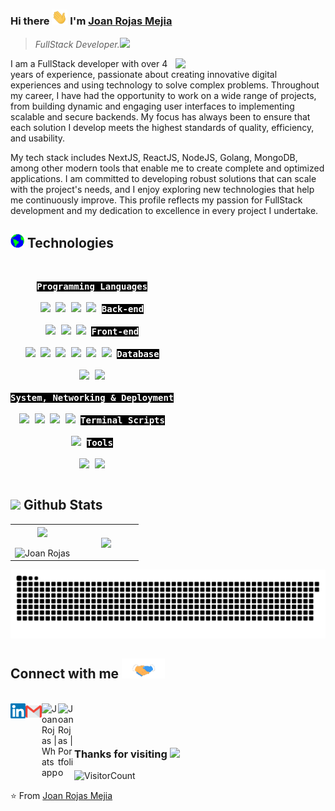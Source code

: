 ### Hi there <img src="https://github.com/SatYu26/SatYu26/blob/master/Assets/Hi.gif?raw=true" width="25px"> I'm [Joan Rojas Mejia](https://joanrojas.dev)
>
><p><em>FullStack Developer.</a><img src="https://media.giphy.com/media/WUlplcMpOCEmTGBtBW/giphy.gif" width="30"></em></p>

<img align='right' src="https://media.giphy.com/media/lP8xu5t2DLGG045H8F/giphy.gif" width="240">

<div>
  <p>
I am a FullStack developer with over 4 years of experience, passionate about creating innovative digital experiences and using technology to solve complex problems. Throughout my career, I have had the opportunity to work on a wide range of projects, from building dynamic and engaging user interfaces to implementing scalable and secure backends. My focus has always been to ensure that each solution I develop meets the highest standards of quality, efficiency, and usability.

My tech stack includes NextJS, ReactJS, NodeJS, Golang, MongoDB, among other modern tools that enable me to create complete and optimized applications. I am committed to developing robust solutions that can scale with the project's needs, and I enjoy exploring new technologies that help me continuously improve. This profile reflects my passion for FullStack development and my dedication to excellence in every project I undertake.
  </p>
</div>


## <img src="https://github.com/SatYu26/SatYu26/blob/master/Assets/Earth.gif?raw=true" width="22px"> Technologies

<br>

<p style="display: inline-block;" align="center">
  <kbd style="background: transparent;">
    <kbd style="background: #000000;color: #fff; font-weight: 600;">Programming Languages</kbd>
    <br>
    <br>
    <img width="30px" src="https://cdn.svgporn.com/logos/javascript.svg" />
    <img width="30px" src="https://cdn.svgporn.com/logos/typescript-icon.svg" />
    <img width="22px" src="https://cdn.svgporn.com/logos/gopher.svg" />
    <img width="27px" src="https://cdn.svgporn.com/logos/c-plusplus.svg" />
  </kbd>
   <kbd style="background: transparent;">
    <kbd style="background: #000000;color: #fff; font-weight: 600;">Back-end</kbd>
    <br>
    <br>
    <img width="27px" src="https://cdn.svgporn.com/logos/nodejs-icon.svg" />
    <img width="30px" src="https://cdn.svgporn.com/logos/nestjs.svg" />
    <img width="30px" src="https://avatars.githubusercontent.com/u/7894478?v=4" />
  </kbd>
  <kbd style="background: transparent;">
    <kbd style="background: #000000;color: #fff; font-weight: 600;">Front-end</kbd>
    <br>
    <br>
    <img width="26px" src="https://cdn.worldvectorlogo.com/logos/html-1.svg" />
    <img width="26px" src="https://cdn.worldvectorlogo.com/logos/css-3.svg" />
    <img width="30px" src="https://cdn.svgporn.com/logos/react.svg" />
    <img width="21px" src="https://cdn.svgporn.com/logos/astro-icon.svg" />
    <img width="30px" src="https://cdn.svgporn.com/logos/nextjs-icon.svg" />
    <img width="37px" src="https://cdn.worldvectorlogo.com/logos/tailwindcss.svg" />
  </kbd>
  <kbd style="background: transparent;">
    <kbd style="background: #000000;color: #fff; font-weight: 600;">Database</kbd>
    <br>
    <br>
    <img width="14px" src="https://cdn.svgporn.com/logos/mongodb-icon.svg" />
    <img width="30px" src="https://cdn.svgporn.com/logos/postgresql.svg" />
  </kbd>
  <br>
  <br>
  <kbd style="background: transparent;">
    <kbd style="background: #000000;color: #fff; font-weight: 600;">System, Networking & Deployment</kbd>
    <br>
    <br>
    <img width="33px" src="https://cdn.svgporn.com/logos/vercel-icon.svg" />
    <img width="30px" src="https://cdn.svgporn.com/logos/github-octocat.svg" />
    <img width="28px" src="https://cdn.svgporn.com/logos/git-icon.svg" />
    <img width="36px" src="https://cdn.svgporn.com/logos/docker-icon.svg" />
  </kbd>
  <kbd style="background: transparent;">
    <kbd style="background: #000000;color: #fff; font-weight: 600;">Terminal Scripts</kbd>
    <br>
    <br>
    <img width="27px" src="https://cdn.svgporn.com/logos/bash-icon.svg" />
  </kbd>
  <kbd style="background: transparent;">
    <kbd style="background: #000000;color: #fff; font-weight: 600;">Tools</kbd>
    <br>
    <br>
    <img width="30px" src="https://cdn.svgporn.com/logos/visual-studio-code.svg" />
    <img width="30px" src="https://cdn.svgporn.com/logos/eclipse-icon.svg" />
  </kbd>
</p>

## <img src="https://media.giphy.com/media/iY8CRBdQXODJSCERIr/giphy.gif" width="35"><b> Github Stats </b>

<p align="center">
  <table align="center">
    <tr border="none">
      <td width="50%" align="center">
        <img  align="center"  src="https://github-readme-stats.vercel.app/api?username=JoanRojasMejia&theme=midnight-purple&show_icons=true&count_private=true" />
        <br></br>
        <img  title="🔥 Get streak stats for your profile at git.io/streak-stats" alt="Joan Rojas" src="https://github-readme-streak-stats.herokuapp.com/?user=JoanRojasMejia&theme=midnight-purple&hide_border=false" />
      </td>
      <td width="50%" align="center">
        <img  align="center"  src="https://github-readme-stats.anuraghazra1.vercel.app/api/top-langs/?username=JoanRojasMejia&theme=midnight-purple&hide_border=false&no-bg=true&no-frame=true&langs_count=10"/>
      </td>
    </tr>
  </table>
</p>

![snake gif](https://raw.githubusercontent.com/JoanRojasMejia/portfolio/122f34e51127da96b5a3af4936c89d15b0708d17/public/joan-contribution.svg)

## Connect with me <img src="https://github.com/SatYu26/SatYu26/blob/master/Assets/Handshake.gif?raw=true" height="32px">

  <br>
  <a href="https://www.linkedin.com/in/joan-rojas-b872a0188/" target="_blank">
    <img align="left" alt="Joan Rojas | Linkedin" width="24px" src="https://raw.githubusercontent.com/SatYu26/SatYu26/c58140b559bf4b3c4d324b8edbd61bc11e7095cf/Assets/Linkedin.svg" />
  </a>
  <a href="mailto:sebas.rojas.mejia@gmail.com" target="_blank">
    <img align="left" alt="Joan Rojas | Gmail" width="26px" src="https://raw.githubusercontent.com/SatYu26/SatYu26/c58140b559bf4b3c4d324b8edbd61bc11e7095cf/Assets/Gmail.svg" />
  </a>
  <a href="https://wa.me/+573196549592" target="_blank">
    <img align="left" alt="Joan Rojas | Whatsapp" width="26px" src="https://cdn.svgporn.com/logos/whatsapp-icon.svg" />
  </a>
  <a href="www.joanrojas.dev" target="_blank">
    <img align="left" alt="Joan Rojas | Portfolio" width="26px" src="https://www.svgrepo.com/show/106961/portfolio.svg" />
  </a>

<br><br>

### Thanks for visiting <img src="https://media.giphy.com/media/xT0GqkVV1VtG7tqS08/giphy.gif" height="15px">

![VisitorCount](https://profile-counter.glitch.me/JoanRojasMejia/count.svg)

⭐️ From [Joan Rojas Mejia](https://github.com/JoanRojasMejia)

<!---
JoanRojasMejia/JoanRojasMejia is a ✨ special ✨ repository because its `README.md` (this file) appears on your GitHub profile.
You can click the Preview link to take a look at your changes.
--->
